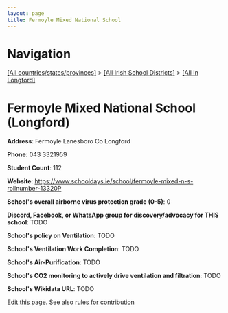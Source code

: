 ```yaml
---
layout: page
title: Fermoyle Mixed National School
---
```

# Navigation

[[All countries/states/provinces]](../../..) > [[All Irish School Districts]](../..) > [[All In Longford]](..)

# Fermoyle Mixed National School (Longford)

**Address**: Fermoyle Lanesboro Co Longford

**Phone**: 043 3321959

**Student Count**: 112

**Website**: <https://www.schooldays.ie/school/fermoyle-mixed-n-s-rollnumber-13320P>

**School's overall airborne virus protection grade (0-5)**: 0

**Discord, Facebook, or WhatsApp group for discovery/advocacy for THIS school**: TODO

**School's policy on Ventilation**: TODO

**School's Ventilation Work Completion**: TODO

**School's Air-Purification**: TODO

**School's CO2 monitoring to actively drive ventilation and filtration**: TODO

**School's Wikidata URL**: TODO


[Edit this page](https://github.com/ventilate-schools/Ireland/edit/main/./Longford/Fermoyle_Mixed_National_School.md). See also [rules for contribution](../../../contribution-rules/)